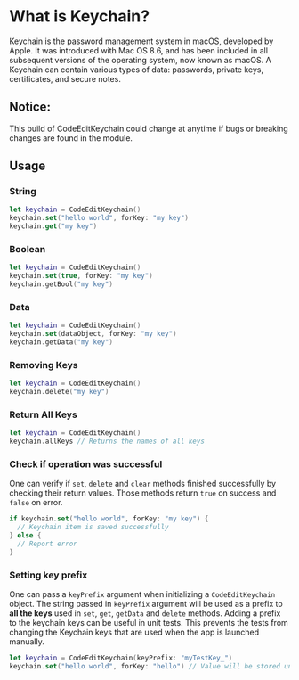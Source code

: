 #  What is Keychain?

Keychain is the password management system in macOS, developed by Apple. It was introduced with Mac OS 8.6, and has been included in all subsequent versions of the operating system, now known as macOS. A Keychain can contain various types of data: passwords, private keys, certificates, and secure notes. 

## Notice:
This build of CodeEditKeychain could change at anytime if bugs or breaking changes are found in the module. 

## Usage

### String

```swift
let keychain = CodeEditKeychain()
keychain.set("hello world", forKey: "my key")
keychain.get("my key")
```

### Boolean

```swift
let keychain = CodeEditKeychain()
keychain.set(true, forKey: "my key")
keychain.getBool("my key")
```

### Data

```swift
let keychain = CodeEditKeychain()
keychain.set(dataObject, forKey: "my key")
keychain.getData("my key")
```
### Removing Keys

```swift
let keychain = CodeEditKeychain()
keychain.delete("my key")
```

### Return All Keys

```swift
let keychain = CodeEditKeychain()
keychain.allKeys // Returns the names of all keys
```

### Check if operation was successful

One can verify if `set`, `delete` and `clear` methods finished successfully by checking their return values. Those methods return `true` on success and `false` on error.

```swift
if keychain.set("hello world", forKey: "my key") {
  // Keychain item is saved successfully
} else {
  // Report error
}
```

### Setting key prefix

One can pass a `keyPrefix` argument when initializing a `CodeEditKeychain` object. The string passed in `keyPrefix` argument will be used as a prefix to **all the keys** used in `set`, `get`, `getData` and `delete` methods. Adding a prefix to the keychain keys can be useful in unit tests. This prevents the tests from changing the Keychain keys that are used when the app is launched manually.

```swift
let keychain = CodeEditKeychain(keyPrefix: "myTestKey_")
keychain.set("hello world", forKey: "hello") // Value will be stored under "myTestKey_hello" key
```
